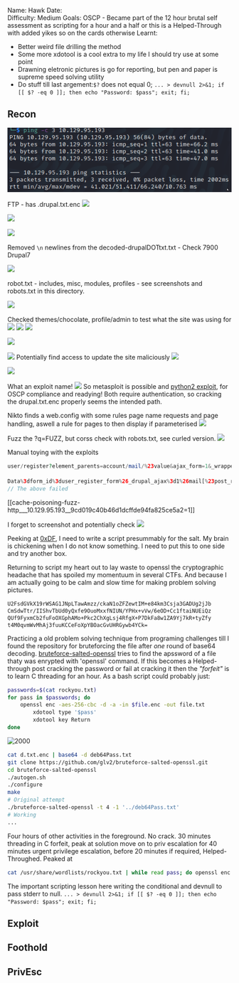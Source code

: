 
Name: Hawk
Date:  
Difficulty:  Medium
Goals:  OSCP - Became part of the 12 hour brutal self assessment as scripting for a hour and a half or this is a Helped-Through with added yikes so on the cards otherwise
Learnt:
- Better weird file drilling the method
- Some more xdotool is a cool extra to my life I should try use at some point 
- Drawning eletronic pictures is go for reporting, but pen and paper is supreme speed solving utility
- Do stuff till last argement:`$?` does not equal 0; `... > devnull 2>&1; if [[ $? -eq 0 ]]; then echo "Password: $pass"; exit; fi;`

## Recon

![ping](HackTheBox/Retired-Machines/Hawk/Screenshots/ping.png)

FTP - has .drupal.txt.enc
![](ftpgrab.png)

![](ftp-drupal-txt-enc.png)

![](decode.png)

Removed `\n` newlines from the decoded-drupalDOTtxt.txt - Check 7900 Drupal7

![](charsbreakstdout.png)

robot.txt - includes, misc, modules, profiles - see screenshots and robots.txt in this directory.

![](testadminprofile.png)

Checked themes/chocolate, profile/admin to test what the site was using for 
![](cronDOTphp.png)
![](errorpagetestingtwo.png)
![](testadminprofile.png)


![](drupalversion.png)

![](leadstoupdatedotphp.png)
Potentially find access to update the site maliciously 
![](updatescript.png)

![](sqlitelighting.png)

What an exploit name!
![](drupalgeddon3.png)
So metasploit is possible and [python2 exploit](https://github.com/sl4cky/CVE-2018-7600/blob/master/Drupalgeddon2.py), for OSCP compliance and readying!
Both require authentication, so cracking the drupal.txt.enc properly seems the intended path.

Nikto finds a web.config with some rules page name requests and page handling, aswell a rule for pages to then display if parameterised
![](webDOTconfig.png)

Fuzz the ?q=FUZZ, but corss check with robots.txt, see curled version.
![](robots.txt.png)

Manual toying with the exploits
```php
user/register?element_parents=account/mail/%23value&ajax_form=1&_wrapper_format=drupal_ajax

Data%3dform_id%3duser_register_form%26_drupal_ajax%3d1%26mail[%23post_render][]%3dexec%26mail[%23type]%3dmarkup%26mail[%23markup]%3d<%3fphp+eval('cat+/etc/passwd')php>
// The above failed
```

[[cache-poisoning-fuzz-http___10.129.95.193__9cd019c40b46d1dcffde94fa825ce5a2=1]]

I forget to screenshot and potentially check
![](filethefileidiot.png)

Peeking at [0xDF](https://0xdf.gitlab.io/2018/11/30/htb-hawk.html#encrypted-file---brute-with-bash), I need to write a script presummably for the salt. My brain is chickening when I do not know something. I need to put this to one side and try another box.

Returning to script my heart out to lay waste to openssl the cryptographic headache that has spoiled my momentuum in several CTFs. And because I am actually going to be calm and slow time for making problem solving pictures.

```
U2FsdGVkX19rWSAG1JNpLTawAmzz/ckaN1oZFZewtIM+e84km3Csja3GADUg2jJb
CmSdwTtr/IIShvTbUd0yQxfe9OuoMxxfNIUN/YPHx+vVw/6eOD+Cc1ftaiNUEiQz
QUf9FyxmCb2fuFoOXGphAMo+Pkc2ChXgLsj4RfgX+P7DkFa8w1ZA9Yj7kR+tyZfy
t4M0qvmWvMhAj3fuuKCCeFoXpYBOacGvUHRGywb4YCk=
```

Practicing a old problem solving technique from programing challenges till I found the repository for bruteforcing the file after *one* round of base64 decoding. [bruteforce-salted-openssl](https://github.com/glv2/bruteforce-salted-openssl) tries to find the apssword of a file thaty was enrypted with 'openssl' command. If this becomes a Helped-through post cracking the password or fail at cracking it then the *"forfeit"* is to learn C threading for an hour. As a bash script could probably just:

```bash
passwords=$(cat rockyou.txt)
for pass in $passwords; do
	openssl enc -aes-256-cbc -d -a -in $file.enc -out file.txt
		xdotool type '$pass'
		xdotool key Return
done
```

![2000](Hawk-Decoding-Section)


```bash
cat d.txt.enc | base64 -d deb64Pass.txt
git clone https://github.com/glv2/bruteforce-salted-openssl.git
cd bruteforce-salted-openssl
./autogen.sh
./configure
make 
# Original attempt
./bruteforce-salted-openssl -t 4 -1 '../deb64Pass.txt' 
# Working
...
```

Four hours of other activities in the foreground. No crack. 30 minutes threading in C forfeit, peak at solution move on to priv escalation for 40 minutes urgent privilege escalation, before 20 minutes if required, Helped-Throughed. Peaked at 

```bash
cat /usr/share/wordlists/rockyou.txt | while read pass; do openssl enc -d -a -AES-256-CBC -in .drupal.txt.enc -k $pass > devnull 2>&1; if [[ $? -eq 0 ]]; then echo "Password: $pass"; exit; fi; done;
```

The important scripting lesson here writing the conditional and devnull to pass stderr to null.
`... > devnull 2>&1; if [[ $? -eq 0 ]]; then echo "Password: $pass"; exit; fi;`


## Exploit



## Foothold

## PrivEsc

      
